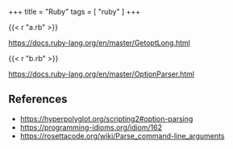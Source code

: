 +++
title = "Ruby"
tags = [ "ruby" ]
+++

{{< r "a.rb" >}}

<https://docs.ruby-lang.org/en/master/GetoptLong.html>

{{< r "b.rb" >}}

<https://docs.ruby-lang.org/en/master/OptionParser.html>

## References

- <https://hyperpolyglot.org/scripting2#option-parsing>
- <https://programming-idioms.org/idiom/162>
- <https://rosettacode.org/wiki/Parse_command-line_arguments>
